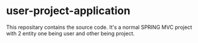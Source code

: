 # user-project-application
This repositary contains the source code.
It's a normal SPRING MVC project with 2 entity one being user and other being project.
